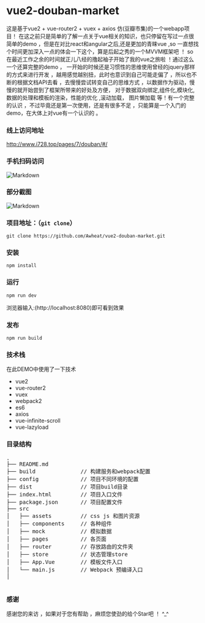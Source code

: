 # vue2-douban-market 
这是基于vue2 + vue-router2 + vuex + axios 仿(豆瓣市集)的一个webapp项目！ 在这之前只是简单的了解一点关于vue相关的知识，也只停留在写过一点很简单的demo ，但是在对比react和angular之后,还是更加的青睐vue ,so 一直想找个时间更加深入一点的体会一下这个，算是后起之秀的一个MVVM框架吧 ！
so 在最近工作之余的时间就正儿八经的撸起袖子开始了我的vue之旅啦 ！通过这么一个还算完整的demo ，
一开始的时候还是习惯性的思维使用曾经的jquery那样的方式来进行开发 ，越用感觉越别扭，此时也意识到自己可能走偏了 ，所以也不断的根据文档API去看 ，去慢慢尝试转变自己的思维方式 ，以数据作为驱动，慢慢的就开始尝到了框架所带来的好处及方便，
对于数据双向绑定,组件化,模块化, 数据的处理和模板的渲染，性能的优化 ,滚动加载， 图片懒加载 等！有一个完整的认识 ，不过毕竟还是第一次使用，还是有很多不足 ，只能算是一个入门的demo，在大体上对vue有一个认识的 。


### 线上访问地址

http://www.i728.top/pages/7/douban/#/

### 手机扫码访问

![Markdown](http://www.i728.top/dist/images/vue_db_market_ewm.png)

### 部分截图

![Markdown](http://www.i728.top/dist/images/db_market_preview.png)

### 项目地址：（`git clone`）

```shell
git clone https://github.com/Awheat/vue2-douban-market.git
```

### 安装

```
npm install
```

### 运行

```
npm run dev
```
浏览器输入:(http://localhost:8080)即可看到效果

### 发布

```
npm run build
```

### 技术栈

在此DEMO中使用了一下技术
* vue2
* vue-router2
* vuex
* webpack2
* es6
* axios
* vue-infinite-scroll
* vue-lazyload


### 目录结构

<pre>
.
├── README.md           
├── build              // 构建服务和webpack配置
├── config             // 项目不同环境的配置
├── dist               // 项目build目录
├── index.html         // 项目入口文件
├── package.json       // 项目配置文件
├── src
│   ├── assets         // css js 和图片资源
│   ├── components     // 各种组件
│   ├── mock           // 模拟数据
│   ├── pages          // 各页面
│   ├── router         // 存放路由的文件夹
│   ├── store	       // 状态管理store
│   ├── App.Vue        // 模板文件入口
│   └── main.js        // Webpack 预编译入口
│	

</pre>

### 感谢

感谢您的来访 ，如果对于您有帮助 ，麻烦您使劲的给个Star吧 ！ ^_^ 




